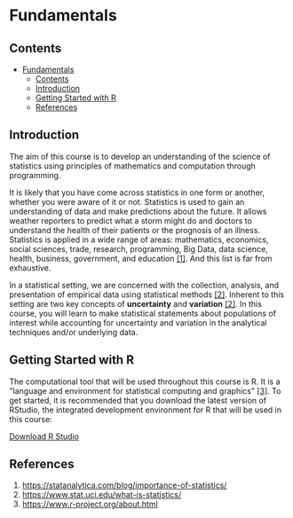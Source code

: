 # Fundamentals

## Contents

- [Fundamentals](#fundamentals)
  - [Contents](#contents)
  - [Introduction](#introduction)
  - [Getting Started with R](#getting-started-with-r)
  - [References](#references)

## Introduction

The aim of this course is to develop an understanding of the science of statistics using principles of mathematics and computation through programming.

It is likely that you have come across statistics in one form or another, whether you were aware of it or not. Statistics is used to gain an understanding of data and make predictions about the future. It allows weather reporters to predict what a storm might do and doctors to understand the health of their patients or the prognosis of an illness. Statistics is applied in a wide range of areas: mathematics, economics, social sciences, trade, research, programming, Big Data, data science, health, business, government, and education [[1]](##-References). And this list is far from exhaustive.

In a statistical setting, we are concerned with the collection, analysis, and presentation of empirical data using statistical methods [[2]](##-References). Inherent to this setting are two key concepts of **uncertainty** and **variation** [[2]](##-References). In this course, you will learn to make statistical statements about populations of interest while accounting for uncertainty and variation in the analytical techniques and/or underlying data.

## Getting Started with R

The computational tool that will be used throughout this course is R. It is a "language and environment for statistical computing and graphics" [[3]](##-References). To get started, it is recommended that you download the latest version of RStudio, the integrated development environment for R that will be used in this course:

[Download R Studio](https://rstudio.com/products/rstudio/download/#download)

## References
1. https://statanalytica.com/blog/importance-of-statistics/
2. https://www.stat.uci.edu/what-is-statistics/
3. https://www.r-project.org/about.html